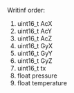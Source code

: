 Writinf order:
1. uint16_t AcX
2. uint16_t AcY
3. uint16_t AcZ
4. uint16_t GyX
5. uint16_t GyY
6. uint16_t GyZ
7. uint16_t tx
8. float pressure
9. float temperature
